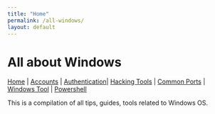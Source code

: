 ```yaml
---
title: "Home"
permalink: /all-windows/
layout: default
---
```


# All about Windows

[Home](index.md) | [Accounts](account.md) | [Authentication](authentication.md)| [Hacking Tools](tools.md) | [Common Ports](ports.md) | [Windows Tool](windowstool.md) | [Powershell](powershell.md)


This is a compilation of all tips, guides, tools related to Windows OS.
